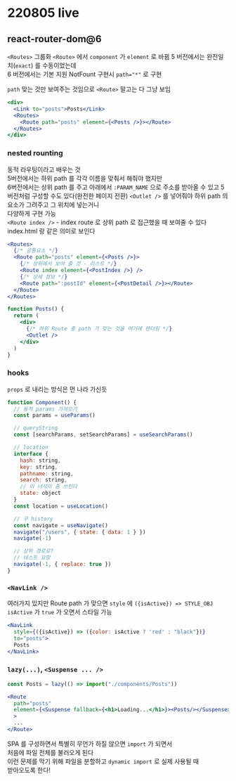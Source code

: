 # 220805 live

## react-router-dom@6
`<Routes>` 그룹화
`<Route>` 에서 `component` 가 `element` 로 바뀜
5 버전에서는 완전일치(`exact`) 를 수동이었는데  
6 버전에서는 기본 지원
NotFount 구현시 `path="*"` 로 구현

`path` 맞는 것만 보여주는 것임으로 `<Route>` 말고는 다 그냥 보임

```jsx
<div>
  <Link to="posts">Posts</Link>
  <Routes>
    <Route path="posts" element={<Posts />}></Route>
  </Routes>
</div>
```

### nested rounting
동적 라우팅이라고 배우는 것  
5버전에서는 하위 path 를 각각 이름을 맞춰서 해줘야 했지만  
6버전에서는 상위 path 를 주고 아래에서 `:PARAM_NAME` 으로 주소를 받아올 수 있고
5버전처럼 구성할 수도 있다(완전한 페이지 전환)
`<Outlet />` 를 넣어줘야 하위 path 의 요소가 그려주고 그 위치에 넣는거니  
다양하게 구현 가능  
`<Route index />` - index route 로 상위 path 로 접근했을 때 보여줄 수 있다  
index.html 랑 같은 의미로 보인다  


```jsx
<Routes>
  {/* 공통요소 */}
  <Route path="posts" element={<Posts />}>
    {/* 상위에서 보여 줄 것 - 리스트 */}
    <Route index element={<PostIndex />} />
    {/* 상세 정보 */}
    <Route path=":postId" element={<PostDetail />}></Route>
  </Route>
</Routes>

function Posts() {
  return (
    <div>
      {/* 하위 Route 중 path 가 맞는 것을 여기에 렌더링 */}
      <Outlet />
    </div>
  )
}
```

### hooks
`props` 로 내리는 방식은 먼 나라 가신듯  

```jsx
function Component() {
  // 동적 params 가져오기
  const params = useParams()

  // queryString
  const [searchParams, setSearchParams] = useSearchParams()

  // location
  interface {
    hash: string,
    key: string,
    pathname: string,
    search: string,
    // 이 녀석이 좀 쓰인다
    state: object
  }
  const location = useLocation()

  // 구 history
  const navigate = useNavigate()
  navigate("/users", { state: { data: 1 } })
  navigate(-1)

  // 상위 경로로?
  // 테스트 요망
  navigate(-1, { replace: true })
}
```

### `<NavLink />`
여러가지 있지만 Route path 가 맞으면 `style` 에 `({isActive}) => STYLE_OBJ`  
`isActive` 가 `true` 가 오면서 스타일 가능

```jsx
<NavLink
  style={({isActive}) => ({color: isActive ? 'red' : "black"})}
  to="posts">
  Posts
</NavLink>
```

### `lazy(...)`, `<Suspense ... />`
```jsx
const Posts = lazy(() => import("./components/Posts"))

<Route
  path="posts"
  element={<Suspense fallback={<h1>Loading...</h1>}><Posts/></Suspense>}
  >
  ...
</Route>
```

SPA 를 구성하면서 특별히 무언가 하질 않으면 `import` 가 되면서  
처음에 파일 전체를 불러오게 된다  
이런 문제를 막기 위해 파일을 분할하고 `dynamic import` 로 실제 사용될 때  
받아오도록 한다!
